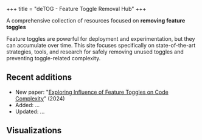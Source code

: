 +++
title = "deTOG - Feature Toggle Removal Hub"
+++

A comprehensive collection of resources focused on **removing feature toggles**

Feature toggles are powerful for deployment and experimentation, but they can accumulate over time. This site focuses specifically on state-of-the-art strategies, tools, and research for safely removing unused toggles and preventing toggle-related complexity.

## Recent additions

- New paper: "[Exploring Influence of Feature Toggles on Code Complexity](https://dl.acm.org/doi/abs/10.1145/3661167.3661190)" (2024)
- Added: ...
- Updated: ...

## Visualizations
<div id="vis"></div>

<script src="https://cdn.jsdelivr.net/npm/vega@5"></script>
<script src="https://cdn.jsdelivr.net/npm/vega-lite@4"></script>
<script src="https://cdn.jsdelivr.net/npm/vega-embed@6"></script>
<script>
const spec = {
  "description": "Added vs Removed feature gates over time",
  "data": {
    "url": "data/feature_gates_events.csv",
    "format": {"type":"csv","parse":{"date":"date"}}
  },
  "transform": [
    {"aggregate":[{"op":"count","as":"count"}],"groupby":["date","event"]}
  ],
  "width":800,
  "height":400,
  "mark":"line",
  "encoding": {
    "x": {"field":"date","type":"temporal","title":"Date"},
    "y": {"field":"count","type":"quantitative","title":"Number of Toggles"},
    "color": {"field":"event","type":"nominal","title":"Event"}
  }
};

function draw() {
  vegaEmbed('#vis', spec, {actions:false});
}

setInterval(draw, 1000 * 60 * 60 * 6);
draw();
</script>